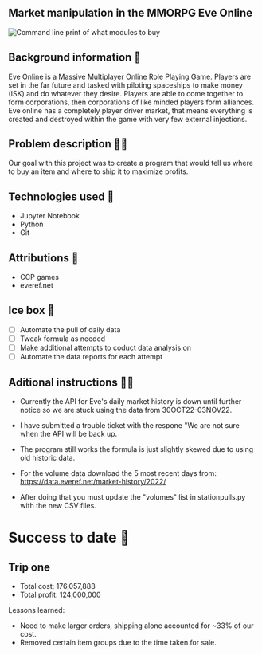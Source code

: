 ## Market manipulation in the MMORPG Eve Online

![Command line print of what modules to buy](https://i.imgur.com/q2vu8Ux.png)

## Background information 🚀
Eve Online is a Massive Multiplayer Online Role Playing Game. Players are set in the far future and tasked with piloting spaceships to make money (ISK) and do whatever they desire. Players are able to come together to form corporations, then corporations of like minded players form alliances. Eve online has a completely player driver market, that means everything is created and destroyed within the game with very few external injections.

## Problem description 👨‍💻
Our goal with this project was to create a program that would tell us where to buy an item and where to ship it to maximize profits.


## Technologies used 💾
- Jupyter Notebook
- Python
- Git

## Attributions 👥
- CCP games
- everef.net

## Ice box 🧊
- [ ] Automate the pull of daily data
- [ ] Tweak formula as needed
- [ ] Make additional attempts to coduct data analysis on
- [ ] Automate the data reports for each attempt

## Aditional instructions 👨‍🏫
- Currently the API for Eve's daily market history is down until further notice so we are stuck using the data from 30OCT22-03NOV22.
- I have submitted a trouble ticket with the respone "We are not sure when the API will be back up.
- The program still works the formula is just slightly skewed due to using old historic data.

- For the volume data download the 5 most recent days from: https://data.everef.net/market-history/2022/
- After doing that you must update the "volumes" list in stationpulls.py with the new CSV files.

# Success to date 🎊
## Trip one
- Total cost: 176,057,888
- Total profit: 124,000,000

Lessons learned:
- Need to make larger orders, shipping alone accounted for ~33% of our cost.
- Removed certain item groups due to the time taken for sale.

